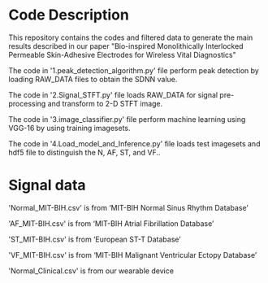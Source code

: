 # Code Description

This repository contains the codes and filtered data to generate the main results described in our paper 
"Bio-inspired Monolithically Interlocked Permeable Skin-Adhesive Electrodes for Wireless Vital Diagnostics"

The code in '1.peak_detection_algorithm.py' file perform peak detection by loading RAW_DATA files to obtain the SDNN value.

The code in '2.Signal_STFT.py' file loads RAW_DATA for signal pre-processing and transform to 2-D STFT image.

The code in '3.image_classifier.py'  file perform machine learning using VGG-16 by using training imagesets.

The code in '4.Load_model_and_Inference.py' file loads test imagesets and hdf5 file to distinguish the N, AF, ST, and VF..


# Signal data 

'Normal_MIT-BIH.csv' is from ‘MIT-BIH Normal Sinus Rhythm Database’

'AF_MIT-BIH.csv' is from ‘MIT-BIH Atrial Fibrillation Database’

'ST_MIT-BIH.csv' is from ‘European ST-T Database’

'VF_MIT-BIH.csv' is from ‘MIT-BIH Malignant Ventricular Ectopy Database’

'Normal_Clinical.csv' is from our wearable device

